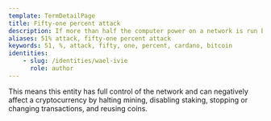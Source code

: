 ```yaml
---
template: TermDetailPage
title: Fifty-one percent attack
description: If more than half the computer power on a network is run by a single person or a single group of people, then a 51% attack is in operation.
aliases: 51% attack, fifty-one percent attack
keywords: 51, %, attack, fifty, one, percent, cardano, bitcoin
identities: 
    - slug: /identities/wael-ivie
      role: author
---
```


This means this entity has full control of the network and can negatively affect a cryptocurrency by halting mining, disabling staking, stopping or changing transactions, and reusing coins.